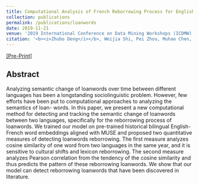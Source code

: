 ```yaml
---
title: Computational Analysis of French Reborrowing Process for English Loanwords
collection: publications
permalink: /publications/loanwords
date: 2019-11-21
venue: '2019 International Conference on Data Mining Workshops (ICDMW)'
citation: '<b><i>Zhubo Deng</i></b>, Weijia Shi, Pei Zhou, Muhao Chen, Kai-Wei Chang'
---
```


[[Pre-Print]](http://dzb1998.github.io/files/loanwords19icdmw.pdf)

## Abstract
Analyzing semantic change of loanwords over time between different languages has been a longstanding sociolinguistic problem. However, few efforts have been put to computational approaches to analyzing the semantics of loan- words. In this paper, we present a new computational method for detecting and tracking the semantic change of loanwords between two languages, specifically for the reborrowing process of loanwords. We trained our model on pre-trained historical bilingual English-French word embeddings aligned with MUSE and proposed two quantitative measures of detecting loanwords reborrowing. The first measure analyzes cosine similarity of one word from two languages in the same year, and it is sensitive to cultural shifts and lexicon reborrowing. The second measure analyzes Pearson correlation from the tendency of the cosine similarity and thus predicts the pattern of these reborrowing loanwords. We show that our model can detect reborrowing loanwords that have been discovered in literature.
